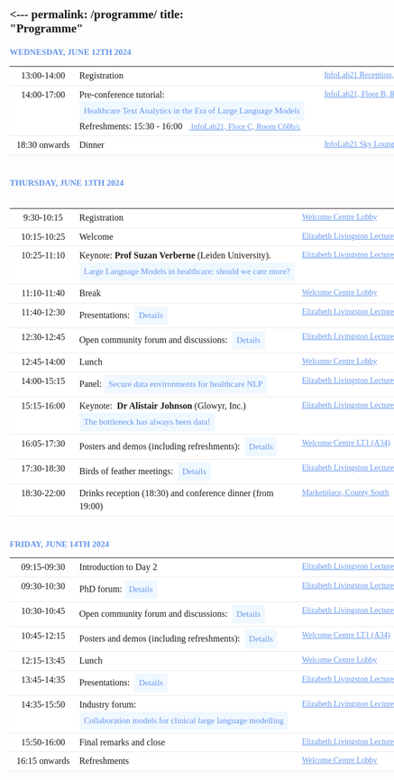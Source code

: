 <---
permalink: /programme/
title: "Programme"
---

<html>
<head>
<link href="https://fonts.googleapis.com/icon?family=Material+Icons" rel="stylesheet">
<meta name="viewport" content="width=device-width, initial-scale=1">
<script src='https://kit.fontawesome.com/a076d05399.js' crossorigin='anonymous'></script>
<style>
body {
  font-family: Times New Roman;
}
html {
  box-sizing: border-box;
}
*, *:before, *:after {
  box-sizing: inherit;
}
.column {
  float: left;
  width: auto;
  margin-bottom: 16px;
  padding: 0 0px;
  font-family: Times New Roman;
}
@media screen and (max-width: 650px) {
  .column {
    width: auto;
    display: block;
  }
}
.card {
  box-shadow: 0 4px 8px 0 rgba(0, 0, 0, 0.2);
}
.container {
  padding: 0 0px;
  font-family: Times New Roman;
}
.container::after, .row::after {
  content: "";
  clear: both;
  display: table;
  font-family: Times New Roman;
}
.title {
  color: grey;
}
.button {
  border: none;
  outline: 0;
  display: inline-block;
  padding: 8px;
  color: white;
  background-color: #000;
  text-align: center;
  cursor: pointer;
  width: 100%;
}
.button:hover {
  background-color: #009999;
}
table {
  width: auto;
}
th, td {
  text-align: left;
  padding: 40px;
  font-family: Times New Roman;
}
td {
  border-bottom: 1px solid #ddd;
}
.collapsible {
  background-color:  #F0F8FF;
  color: #6495ED;
  cursor: pointer;
  padding: 8px;
  border: none;
  text-align: left;
  outline: none;
  font-size: 15px;
  font-family: Times New Roman;
}
.active, .collapsible:hover {
  background-color: #6495ED;
  color: black;
}
.content {
  padding: 0 8px;
  max-height: 0;
  overflow: hidden;
  transition: max-height 0.2s ease-out;
  font-size: 14px;
  font-family: Times New Roman;
}
</style>
</head>
<body>
<h5 style="margin-bottom: 0.9375rem; font-weight: bold; line-height: 1.1; color: #6495ED; font-size: 0.9375rem; clear: both; text-transform: uppercase; font-style: normal; font-variant-ligatures: normal; font-variant-caps: normal; text-align: start;">WEDNESDAY, JUNE 12TH 2024</h5>
<table class="programme-table" style="background-color: #ffffff; margin-bottom: 20px; width: 790.2px; border-color: #e9e9e9; font-size: 16px; font-style: normal; font-variant-ligatures: normal; font-variant-caps: normal; font-weight: 400; text-align: start;" border="0">
<tr>
<td style="padding: 5px; border-color: #e9e9e9; line-height: 1.42857; vertical-align: top; text-align: center;" width="15%">13:00-14:00</td>
<td style="padding: 5px; border-color: #e9e9e9; line-height: 1.42857; vertical-align: top;">Registration </td>
<td style="padding: 5px; border-color: #e9e9e9; line-height: 1.42857; vertical-align: top; text-align: left;  font-size:14px" width="30%"> <a href="https://use.mazemap.com/#v=1&campusid=341&zlevel=2&center=-2.784951,54.005468&zoom=18.8&sharepoitype=poi&sharepoi=985454" style="color:#6495ED; font-size:14px;"><i class='fas fa-map'></i> InfoLab21 Reception, Floor B</a></td>
</tr>
<tr>
<td style="padding: 5px; border-color: #e9e9e9; line-height: 1.42857; vertical-align: top; text-align: center;" width="15%">14:00-17:00</td>
<td style="padding: 5px; border-color: #e9e9e9; line-height: 1.42857; vertical-align: top;">Pre-conference tutorial:<br><button class="collapsible">Healthcare Text Analytics in the Era of Large Language Models</button>
<div class="content"><p style=" color: black; background-color: white; text-decoration: none;">Recent advancements in large language models (LLMs), such as ChatGPT, has revolutionised the field of natural language processing (NLP) and opened new possibilities for healthcare text analytics. This tutorial, structured as a combination of lectures and demonstrations, aims to provide a comprehensive guide to leveraging large language models in the healthcare domain, focusing on advanced techniques and applications. The tutorial will begin with an overview of the open source LLMs, emphasising their potential in addressing complex challenges within healthcare text analytics. Special attention will be given to the unique issues surrounding privacy, security, and domain-specific nuances inherent in healthcare data. Participants will be guided through practical applications of LLMs in two distinct healthcare text domains: 1) Discharge Note Generation and 2) PubMed Abstract Information Extraction. Practical demonstrations will illustrate how LLMs can be tailored for each specific domain using prompting, in-context learning, instruction tuning (finetuning). Furthermore, we will delve into LLMs’ challenges in adapting to handle multi-modal data representations.<br><br><strong>Tutorial organisers:</strong> Yunsoo Kim, Jinge Wu and Honghan Wu (University College London, Institute of Health Informatics)</p></div> Refreshments: 15:30 - 16:00 &ensp;<a href="https://use.mazemap.com/#v=1&campusid=341&zlevel=3&center=-2.784951,54.005415&zoom=18.8&sharepoitype=poi&sharepoi=985940" style="color:#6495ED; font-size:14px;"><i class='fas fa-map'></i> InfoLab21, Floor C, Room C60b/c</a></td> 
<td style="padding: 5px; border-color: #e9e9e9; line-height: 1.42857; vertical-align: top; text-align: left;  font-size:14px" width="30%"> <a href="https://use.mazemap.com/#v=1&campusid=341&zlevel=2&center=-2.785174,54.005410&zoom=18&sharepoitype=poi&sharepoi=1002042427" style="color:#6495ED; font-size:14px;"><i class='fas fa-map'></i> InfoLab21, Floor B, Room B79</a> </td>
</tr>
<tr>
<td style="padding: 5px; border-color: #e9e9e9; line-height: 1.42857; vertical-align: top; text-align: center;" width="15%">18:30 onwards</td>
<td style="padding: 5px; border-color: #e9e9e9; line-height: 1.42857; vertical-align: top;">Dinner </td>
<td style="padding: 5px; border-color: #e9e9e9; line-height: 1.42857; vertical-align: top; text-align: left;  font-size:14px"  width="30%"> <a href="https://use.mazemap.com/?utm_medium=shorturl&fromshortlink=true#v=1&campusid=341&zlevel=4&center=-2.784951,54.005468&zoom=18.8&sharepoitype=poi&sharepoi=986143" style="color:#6495ED; font-size:14px;"><i class='fas fa-map'></i> InfoLab21 Sky Lounge, Floor D</a> </td>
</tr>
</table>

<h5 style="margin-bottom: 0.9375rem; font-weight: bold; line-height: 1.1; color: #6495ED; font-size: 0.9375rem; clear: both; text-transform: uppercase; font-style: normal; font-variant-ligatures: normal; font-variant-caps: normal; text-align: start; padding-top: 20px;">THURSDAY, JUNE 13TH 2024</h5>
<table class="programme-table" style="background-color: #ffffff; margin-bottom: 20px; width: 790.2px; border-color: #e9e9e9;  font-size: 16px; font-style: normal; font-variant-ligatures: normal; font-variant-caps: normal; font-weight: 400; text-align: start;" border="0">
<table class="programme-table" style="background-color: #ffffff; margin-bottom: 20px; width: 790.2px; border-color: #e9e9e9; font-size: 16px; font-style: normal; font-variant-ligatures: normal; font-variant-caps: normal; font-weight: 400; text-align: start;" border="0">
<tr>
<td style="padding: 5px; border-color: #e9e9e9; line-height: 1.42857; vertical-align: top; text-align: center;" width="15%">9:30-10:15</td>
<td style="padding: 5px; border-color: #e9e9e9; line-height: 1.42857; vertical-align: top;">Registration</td>
<td style="padding: 5px; border-color: #e9e9e9; line-height: 1.42857; vertical-align: top; text-align: left;  font-size:14px; " width="35%"><a href="https://use.mazemap.com/#v=1&campusid=341&zlevel=1&center=-2.785377,54.011042&zoom=19.1&sharepoitype=poi&sharepoi=902362" style="color:#6495ED; font-size:14px;"> <i class='fas fa-map' style='font-size:14px'></i> Welcome Centre Lobby</a></td>
</tr>
<tr>
<td style="padding: 5px; border-color: #e9e9e9; line-height: 1.42857; vertical-align: top; text-align: center;" width="15%">10:15-10:25</td>
<td style="padding: 5px; border-color: #e9e9e9; line-height: 1.42857; vertical-align: top;">Welcome</td>
<td style="padding: 5px; border-color: #e9e9e9; line-height: 1.42857; vertical-align: top; font-size:14px;"> <a href="https://use.mazemap.com/#v=1&campusid=341&zlevel=1&center=-2.785624,54.011398&zoom=18&sharepoitype=poi&sharepoi=874283" style="color:#6495ED;"> <i class='fas fa-map' style='font-size:14px;'></i> Elizabeth Livingston Lecture Theatre</a></td>
</tr>
<tr>
<td style="padding: 5px; border-color: #e9e9e9; line-height: 1.42857; vertical-align: top; text-align: center;">10:25-11:10</td>
<td style="padding: 5px; border-color: #e9e9e9; line-height: 1.42857; vertical-align: top;">Keynote: <strong style="font-weight: bold;">Prof Suzan Verberne</strong> (Leiden University). <br>
<button class="collapsible">Large Language Models in healthcare: should we care more?</button>
<div class="content">
  <p style=" color: black; background-color: white; text-decoration: none;">ChatGPT can do a lot for us: it can serve as a text corrector, as a source of inspiration, as a programming aid, and as an interactive search engine. ChatGPT is also widely used in the health domain, both by doctors and patients. Large language models (LLMs) such as ChatGPT can write very convincing texts, but being able to write fluently is not the same as providing correct information. Should we worry about that? In my presentation I will first discuss our work on text mining from patient experiences, highlighting the challenges of extracting medical information from informal text. Then I will discuss the opportunities of using LLMs, and go into the risks and challenges. I will also make suggestions for responsible use of LLMs for medical applications.</p></div></td>
 <td style="padding: 5px; border-color: #e9e9e9; line-height: 1.42857; vertical-align: top; font-size:14px;"> <a href="https://use.mazemap.com/#v=1&campusid=341&zlevel=1&center=-2.785624,54.011398&zoom=18&sharepoitype=poi&sharepoi=874283" style="color:#6495ED;"> <i class='fas fa-map' style='font-size:14px;'></i> Elizabeth Livingston Lecture Theatre</a></td>
</tr>
<tr>
<td style="padding: 5px; border-color: #e9e9e9; line-height: 1.42857; vertical-align: top; text-align: center;">11:10-11:40</td>
<td style="padding: 5px; border-color: #e9e9e9; line-height: 1.42857; vertical-align: top;">Break
</td>
<td style="padding: 5px; border-color: #e9e9e9; line-height: 1.42857; vertical-align: top; text-align: left;"><a href="https://use.mazemap.com/#v=1&campusid=341&zlevel=1&center=-2.785377,54.011042&zoom=19.1&sharepoitype=poi&sharepoi=902362" style="color:#6495ED; font-size:14px;"> <i class='fas fa-map' style='font-size:14px'></i> Welcome Centre Lobby</a></td>
</tr>
<tr>
<td style="padding: 5px; border-color: #e9e9e9; line-height: 1.42857; vertical-align: top; text-align: center;">11:40-12:30</td>
<td style="padding: 5px; border-color: #e9e9e9; line-height: 1.42857; vertical-align: top;">Presentations:&nbsp;
<button class="collapsible">Details</button>
<div class="content">
  <p style="color: black; background-color: white; text-decoration: none;"><strong>Chair: Abul Hasan, University College London</strong></p>
  <ul style="color: black; background-color: white; text-decoration: none;"><li>Arlene Casey, Matúš Falis, Franz S. Gruber, Matthew Murrell, Spyro Nita, Amy Tilbrook, Charlie Mayor, Katherine O’Sullivan and Kathy Harrison. Developing a Common Schema for De-identification of Personal Health Identifiers in EHRs across Scotland.</li>
<li>Elizabeth Ford, Kerina Jones, Rob Stewart, Angus Roberts, Goran Nenadic, Simon Pillinger and Ben Fell. How can we conceptualise and measure re-identification risk from de-identified clinical free text data?</li>
<li>Daisy Monika Lal, Paul Rayson, Erik Van Mulligen and Jan Kors. Leveraging Large Language Models to Extract Cancer Patient Experiences. (lightning talk)</li>
<li>Liliana Valles, Alice Tapper, Daniel Goldwater and Matthew Taylor. Accelerating NHS feedback moderation at NHS.UK with NLP. (lightning talk)<br></li></ul></div></td>
<td style="padding: 5px; border-color: #e9e9e9; line-height: 1.42857; vertical-align: top; font-size:14px;"> <a href="https://use.mazemap.com/#v=1&campusid=341&zlevel=1&center=-2.785624,54.011398&zoom=18&sharepoitype=poi&sharepoi=874283" style="color:#6495ED;"> <i class='fas fa-map' style='font-size:14px;'></i> Elizabeth Livingston Lecture Theatre</a></td>
</tr>
<tr>
<td style="padding: 5px; border-color: #e9e9e9; line-height: 1.42857; vertical-align: top; text-align: center;">12:30-12:45</td>
<td style="padding: 5px; border-color: #e9e9e9; line-height: 1.42857; vertical-align: top;">Open community forum and discussions:&nbsp;
<button class="collapsible">Details</button>
<div class="content">
  <p style="color: black; background-color: white; text-decoration: none;">This is an open slot for colleagues to briefly inform the community about any ongoing or future activities, initiatives, projects, etc. It can be used to invite collaborations, highlight opportunities and challenges, etc. Every speaker will have 3 minutes.</p>
</div></td>
<td style="padding: 5px; border-color: #e9e9e9; line-height: 1.42857; vertical-align: top; font-size:14px;"> <a href="https://use.mazemap.com/#v=1&campusid=341&zlevel=1&center=-2.785624,54.011398&zoom=18&sharepoitype=poi&sharepoi=874283" style="color:#6495ED;"> <i class='fas fa-map' style='font-size:14px;'></i> Elizabeth Livingston Lecture Theatre</a></td>
</tr>
<tr>
<td style="padding: 5px; border-color: #e9e9e9; line-height: 1.42857; vertical-align: top; text-align: center;">12:45-14:00</td>
<td style="padding: 5px; border-color: #e9e9e9; line-height: 1.42857; vertical-align: top;">Lunch</td>
<td style="padding: 5px; border-color: #e9e9e9; line-height: 1.42857; vertical-align: top; text-align: left;  font-size:14px;"><a href="https://use.mazemap.com/#v=1&campusid=341&zlevel=1&center=-2.785377,54.011042&zoom=19.1&sharepoitype=poi&sharepoi=902362" style="color:#6495ED; font-size:14px;"> <i class='fas fa-map' style='font-size:14px'></i> Welcome Centre Lobby</a></td>
</tr>
<tr>
<td style="padding: 5px; border-color: #e9e9e9; line-height: 1.42857; vertical-align: top; text-align: center;">14:00-15:15</td>
<td style="padding: 5px; border-color: #e9e9e9; line-height: 1.42857; vertical-align: top;">Panel: 
<button class="collapsible">Secure data environments for healthcare NLP</button>
<div class="content">
  <p style="color: black; background-color: white; text-decoration: none;"><strong>Chairs:</strong> Arlene Casey (University of Edinburgh) and Vishnu Chandrabalan (Lancaster University)
</p></div></td>
<td style="padding: 5px; border-color: #e9e9e9; line-height: 1.42857; vertical-align: top; font-size:14px;"> <a href="https://use.mazemap.com/#v=1&campusid=341&zlevel=1&center=-2.785624,54.011398&zoom=18&sharepoitype=poi&sharepoi=874283" style="color:#6495ED;"> <i class='fas fa-map' style='font-size:14px;'></i> Elizabeth Livingston Lecture Theatre</a></td>
</tr>
<tr>
<td style="padding: 5px; border-color: #e9e9e9; line-height: 1.42857; vertical-align: top; text-align: center;">15:15-16:00</td>
<td style="padding: 5px; border-color: #e9e9e9; line-height: 1.42857; vertical-align: top;">Keynote:&nbsp;<strong style="font-weight: bold;"> Dr Alistair Johnson</strong>&nbsp;(Glowyr, Inc.)<br />
<button class="collapsible">The bottleneck has always been data!</button>
<div class="content">
  <p style="color: black; background-color: white; text-decoration: none;">The world has been in awe at the recent applications of sophisticated machine learning models derived from large datasets. Yet in medicine, we continue to use decades old algorithms to support patient care. Models for cancer progression are based upon staging guidelines defined in the 70s, patient severity of illness is estimated using a scoring system from the 90s, and our latest and greatest criteria for sepsis was a model with three input variables. The reasons for the technological naivety in medicine are multifactorial, but one aspect stands out: researchers simply do not have much data. In this talk I will highlight the MIMIC series of databases, a suite of publicly accessible deidentified medical records. I’ll give an insider’s view on how the electronic health records for thousands of individuals were comprehensively deidentified, transformed, and shared for research without harm to the individual’s themselves. I’ll overview the utility of this data, and highlight some of our own work on language modeling enabled by the broad access to deidentified free-text clinical notes. I’ll conclude with my thoughts on how the field should better balance the benefits and risks of using patient data for research.</p></div></td>
<td style="padding: 5px; border-color: #e9e9e9; line-height: 1.42857; vertical-align: top; font-size:14px;"> <a href="https://use.mazemap.com/#v=1&campusid=341&zlevel=1&center=-2.785624,54.011398&zoom=18&sharepoitype=poi&sharepoi=874283" style="color:#6495ED;"> <i class='fas fa-map' style='font-size:14px;'></i> Elizabeth Livingston Lecture Theatre</a></td>
</tr>
<tr>
<td style="padding: 5px; border-color: #e9e9e9; line-height: 1.42857; vertical-align: top; text-align: center;">16:05-17:30</td>
<td style="padding: 5px; border-color: #e9e9e9; line-height: 1.42857; vertical-align: top;">Posters and demos (including refreshments):&nbsp; 
<button class="collapsible">Details</button>
<div class="content">
  <ul style="color: black; background-color: white; text-decoration: none;"><li>Faizan E Mustafa and Juan G. Diaz Ochoa. Tool for mapping of medical narratives into medical ontologies in low resource setting: A case study for German (DEMO )</li>
<li>Warren Del-Pinto, Jenny Humphreys, Meghna Jani, Prajwal Khairnar, Ana Aldana, Robyn Hamilton, Karim Webb, Goran Nenadic and William Dixon. Annotation of Outpatient Letters to Estimate Prevalence and Misclassification of Musculoskeletal Disease</li>
<li>Jack Wu, Jonathan Breeze, Dhruva Biswas, Sam Brown, Brian Tam To, Matthew Ryan, Theresa McDonagh, Daniel Bromage, Antonio Cannata, Thomas Searle, James Teo, Richard Dobson, Ajay Shah and Kevin O’Gallagher. How representative are heart failure clinical trials? A comparative study using natural language processing</li>
<li>Sean Farrell, Noura Al Moubayed, Alan Radford, Gina Pinchbeck and Peter-John Mäntylä Noble. Where are all the antimicrobials being used? Large Language Models for Monitoring and Adherence to Stewardship Guidelines in Veterinary Practices</li>
<li>Mihael Arcan, David-Paul Niland and Fionn Delahunty. An Assessment on Comprehending Mental Health through Large Language Models</li>
<li>Zihao Li, Samuel Belkadi, Nicolo Micheletti, Lifeng Han, Mattew Shardlow and Goran Nenadic. Improving Biomedical Text Readability with LLMs and Controllable Attributes</li>
<li>Kawsar Noor, Baptiste Paul Ribyere, Adam Sutton, Xi Bai, Tom Searle, Timothy Roberts and Richard J Dobson. NLP Enriched Research Data Extracts: An OMOP Pipeline for Producing Research Data Extracts</li>
<li>Matúš Falis, Aryo Gema, Hang Dong, Luke Daines, Siddharth Basetti, Michael Holder, Rose Penfold, Alexandra Birch and Beatrice Alex. Can GPT-3.5 Generate and Code Discharge Summaries?</li>
<li>Yusuf Yildiz, Goran Nenadic, Meghna Jani and David Jenkins. Investigating the Use of Transformer Models for Clinical Prediction Modelling – A Case Study in UK Biobank Secondary Care Data</li>
<li>Imane Guellil, Salomé Andres, Bruce Guthrie, Atul Anand, Huayu Zhang, Abul Kalam Hasan, Honghan Wu and Beatrice Alex. Enhancing Natural Language Processing Capabilities in Geriatric Care: An Annotation Scheme and Guidelines</li>
<li>Katharine Anderson, Sean Farrell, Robert Christley, Pj Noble and Gina Pinchbeck. The challenge of teasing out language in veterinary electronic healthcare records</li>
<li>Samuel Belkadi, Nicolo Micheletti, Lifeng Han, Warren Del-Pinto and Goran Nenadic. Label-To-Text-Transformer: Generating Synthetic Medication Prescriptions</li>
<li>Yunsoo Kim, Jinge Wu and Honghan Wu. Exploring Training Methods for Medical LLMs.</li>
<br></ul>
</div></td>
<td style="padding: 5px; border-color: #e9e9e9; line-height: 1.42857; vertical-align: top; text-align: left; font-size:14px;"><a href="https://use.mazemap.com/?utm_medium=shorturl&fromshortlink=true#v=1&campusid=341&zlevel=1&center=-2.785377,54.011042&zoom=19.1&sharepoitype=poi&sharepoi=902353" style="color:#6495ED; "> <i class='fas fa-map' style='font-size:14px;'></i> Welcome Centre LT1 (A34)</a></td>
</tr>
<tr>
<td style="padding: 5px; border-color: #e9e9e9; line-height: 1.42857; vertical-align: top; text-align: center;">17:30-18:30</td>
<td style="padding: 5px; border-color: #e9e9e9; line-height: 1.42857; vertical-align: top;">Birds of feather meetings:&nbsp;
<button class="collapsible">Details</button>
<div class="content">
  <p style="color: black; background-color: white; text-decoration: none;"><strong>Chair:</strong></p>
  <p style="color: black; background-color: white; text-decoration: none;">Space will be available for colleagues to self-organise and run birds-of-feather or specific project meetings. The following groups will meet: </p>
  <ul style="color: black; background-color: white; text-decoration: none;"><li>Standards for data modelling and representation (OMOP, FHIR)</li>
<li>Computational infrastructure</li>
<li>PPIE</li>
<li>Clinical NLP governance</li>
<li>Funding models for healthcare NLP<br></li></ul>
</div>
</td>
<td style="padding: 5px; border-color: #e9e9e9; line-height: 1.42857; vertical-align: top; font-size:14px;"> <a href="https://use.mazemap.com/#v=1&campusid=341&zlevel=1&center=-2.785624,54.011398&zoom=18&sharepoitype=poi&sharepoi=874283" style="color:#6495ED;"> <i class='fas fa-map' style='font-size:14px;'></i> Elizabeth Livingston Lecture Theatre</a></td>
</tr>
<tr>
<td style="padding: 5px; border-color: #e9e9e9; line-height: 1.42857; vertical-align: top; text-align: center;">18:30-22:00</td>
<td style="padding: 5px; border-color: #e9e9e9; line-height: 1.42857; vertical-align: top;">Drinks reception (18:30) and conference dinner (from 19:00)</td>
<td style="padding: 5px; border-color: #e9e9e9; line-height: 1.42857; vertical-align: top; text-align: left;  font-size:14px;"><a href="https://use.mazemap.com/#v=1&campusid=341&zlevel=1&center=-2.784753,54.012183&zoom=19.6&sharepoitype=poi&sharepoi=869091" style="color:#6495ED; font-size:14px;"> <i class='fas fa-map' style='font-size:14px'></i> Marketplace, County South</a></td>
</tr>
</table>

<h5 style="margin-bottom: 0.9375rem; font-weight: bold; line-height: 1.1; color: #6495ED; font-size: 0.9375rem; clear: both; text-transform: uppercase; font-style: normal; font-variant-ligatures: normal; font-variant-caps: normal; text-align: start; padding-top: 20px;">FRIDAY, JUNE 14TH 2024</h5>
<table class="programme-table" style="background-color: #ffffff; margin-bottom: 20px; width: 790.2px; border-color: #e9e9e9=; font-size: 16px; font-style: normal; font-variant-ligatures: normal; font-variant-caps: normal; font-weight: 400; text-align: start;" border="0">
<tr>
<td style="padding: 5px; border-color: #e9e9e9; line-height: 1.42857; vertical-align: top; text-align: center;" width="15%">09:15-09:30</td>
<td style="padding: 5px; border-color: #e9e9e9; line-height: 1.42857; vertical-align: top;">Introduction to Day 2</td>
<td style="padding: 5px; border-color: #e9e9e9; line-height: 1.42857; vertical-align: top; text-align: left; font-size:14px;" width="35%"> <a href="https://use.mazemap.com/#v=1&campusid=341&zlevel=1&center=-2.785624,54.011398&zoom=18&sharepoitype=poi&sharepoi=874283" style="color:#6495ED;"> <i class='fas fa-map' style='font-size:14px;'></i> Elizabeth Livingston Lecture Theatre</a></td>
</tr>
<tr>
<td style="padding: 5px; border-color: #e9e9e9; line-height: 1.42857; vertical-align: top; text-align: center;">09:30-10:30</td>
<td style="padding: 5px; border-color: #e9e9e9; line-height: 1.42857; vertical-align: top;">PhD forum: 
<button class="collapsible">Details</button>
<div class="content">
  <p style="color: black; background-color: white; text-decoration: none;"><strong>Chairs:</strong> Arlene Casey (University of Edinburgh) and Ruizhe Li (University of Aberdeen)</p>
<ul style="color: black; background-color: white; text-decoration: none;"><li>Yunsoo Kim. Multimodal LLM for Computer Assisted Intervention: Human in the Loop with Eye Gaze of Radiologists<br></li><li>Adam Williams. Developing AI Methods for Animal Health and Welfare Monitoring</li>
<li>Simon Ellershaw. Automated Generation of Hospital Discharge Summaries Using Clinical Guidelines and Large Language Models</li></ul>
<td style="padding: 5px; border-color: #e9e9e9; line-height: 1.42857; vertical-align: top; font-size:14px;" width="25%"> <a href="https://use.mazemap.com/#v=1&campusid=341&zlevel=1&center=-2.785624,54.011398&zoom=18&sharepoitype=poi&sharepoi=874283" style="color:#6495ED;"> <i class='fas fa-map' style='font-size:14p;'></i> Elizabeth Livingston Lecture Theatre</a></td></div>
</tr>
<tr>
<td style="padding: 5px; border-color: #e9e9e9; line-height: 1.42857; vertical-align: top; text-align: center;">10:30-10:45</td>
<td style="padding: 5px; border-color: #e9e9e9; line-height: 1.42857; vertical-align: top;">Open community forum and discussions:&nbsp;
<button class="collapsible">Details</button>
<div class="content">
  <p style="color: black; background-color: white; text-decoration: none;">This is an open slot for colleagues to briefly inform the community about any ongoing or future activities, initiatives, projects, etc. It can be used to invite collaborations, highlight opportunities and challenges, etc. Every speaker will have 3 minutes.</p>
</div></td>
<td style="padding: 5px; border-color: #e9e9e9; line-height: 1.42857; vertical-align: top; text-align: left; font-size:14px" width="25%"><a href="https://use.mazemap.com/#v=1&campusid=341&zlevel=1&center=-2.785624,54.011398&zoom=18&sharepoitype=poi&sharepoi=874283" style="color:#6495ED;"> <i class='fas fa-map' style='font-size:14px;'></i> Elizabeth Livingston Lecture Theatre</a></td>
</tr>
<tr>
<td style="padding: 5px; border-color: #e9e9e9; line-height: 1.42857; vertical-align: top; text-align: center;">10:45-12:15</td>
<td style="padding: 5px; border-color: #e9e9e9; line-height: 1.42857; vertical-align: top;">Posters and demos (including refreshments):&nbsp;
<button class="collapsible">Details</button>
<div class="content">
  <ul style="color: black; background-color: white; text-decoration: none;"><li>Franz S. Gruber, Matúš Falis, Amy Tilbrook and Arlene Casey. A Privacy Risk Dashboard for Clinical Free-text (DEMO)</li>
<li>Lifeng Han, Serge Gladkoff, Betty Galiano, Irina Sorokina, Gleb Erofeev and Goran Nenadic. Neural Machine Translation of Clinical Text between English and Spanish</li>
<li>Shubham Agarwal, Thomas Searle, Richard Dobson, Anthony Shek and James Teo. Improving Multi-Task Text Classification Performance in Electronic Health Records</li>
<li>Joseph Cronin, Keiran Tait, Jamie Wallis and Robert Durichen. ArcTEX – a precise clinical data enrichment model to support real world evidence studies</li>
<li>Wuraola Oyewusi, Eliana Vasquez Osorio, Goran Nenadic, Issy MacGregor and Gareth Price. Data, Dialogue, and Design: Patient and Public Involvement and Engagement for Natural Language Processing with Real-World Cancer Data</li>
<li>Lena Almutair, Eric Atwell and Nishant Ravikumar. Advancing Clinical Language Representation: Leveraging Semantic Cues in Clinical narrative</li>
<li>Mingyang Li, Viktor Schlegel and Goran Nenadic. How Patient-Level Knowledge Graph Benefits ICD Coding?</li>
<li>Imane Guellil, Mike Holder, Aileen Elizabeth Stirling, Beatrice Alex and Bruce Guthrie. Towards one resource for drug prescription within the UK</li>
<li>Huda M. Alshammari, Denham Phipps, Penny Lewis, Haifa Alrdahi and Riza Batista-Navarro. Development of Guidelines for Annotating Medication-Related Incident Reports</li>
<li>Jose Rodríguez Torres, Antonio Espinosa de Los Monteros, Angelo Santana, David Killick, P-J Noble and Alan Radford. Shedding light about canine and feline cancer in the UK. A text-mining approach to analyse 1,000,000 canine and feline tumour diagnoses between 2010 and 2023.</li>
<li>Mengxuan Sun, Ehud Reiter, Lisa Duncan and Rosalind Adam. The role of natural language processing in cancer care: a systematic scoping review with narrative synthesis</li><br></ul>
</div> </td>
<td style="padding: 5px; border-color: #e9e9e9; line-height: 1.42857; vertical-align: top; text-align: left; font-size:14px;" width="25%"><a href="https://use.mazemap.com/?utm_medium=shorturl&fromshortlink=true#v=1&campusid=341&zlevel=1&center=-2.785377,54.011042&zoom=19.1&sharepoitype=poi&sharepoi=902353" style="color:#6495ED; "> <i class='fas fa-map' style='font-size:14px;'></i> Welcome Centre LT1 (A34)</a></td>
</tr>
<tr>
<td style="padding: 5px; border-color: #e9e9e9; line-height: 1.42857; vertical-align: top; text-align: center;">12:15-13:45</td>
<td style="padding: 5px; border-color: #e9e9e9; line-height: 1.42857; vertical-align: top;">Lunch</td>
<td style="padding: 5px; border-color: #e9e9e9; line-height: 1.42857; vertical-align: top; text-align: left;" width="25%"><a href="https://use.mazemap.com/#v=1&campusid=341&zlevel=1&center=-2.785377,54.011042&zoom=19.1&sharepoitype=poi&sharepoi=902362" style="color:#6495ED; font-size:14px;"> <i class='fas fa-map' style='font-size:14px'></i> Welcome Centre Lobby</a></td>
</tr>
<tr>
<td style="padding: 5px; border-color: #e9e9e9; line-height: 1.42857; vertical-align: top; text-align: center;" >13:45-14:35</td>
<td style="padding: 5px; border-color: #e9e9e9; line-height: 1.42857; vertical-align: top;">Presentations:&nbsp;
<button class="collapsible">Details</button>
<div class="content">
  <p style="color: black; background-color: white; text-decoration: none;"><strong>Chair: Jaya Chaturvedi, King's College, London</strong></p>
  <ul style="color: black; background-color: white; text-decoration: none;"><li>Jennifer Jiang, James Brandreth, Mairead McErlean, Jack Ross, Maisarah Amran, Enrico Costanza, Yogini Jani, Leilei Zhu, Richard Dobson, Folkert Asselbergs, Wai Keong Wong and Anoop Shah. Feasibility study of ‘MiADE’ point of care natural language processing system: methodology and initial results.</li>
<li>Stephen Barlow, Anna Barnes, Gary Cook, Sugama Chicklore, Yulan He and Thomas Wagner. Automatic TNM staging classification for [18F] fluorodeoxyglucose PET-CT reports for lung cancer utilising natural language processing and multi-task learning.</li>
<li>Ratchakrit Arreerard and Scott Piao. Exploring GPT-4 for Fine-Grained Emotion Classification. (lightning talk)</li>
<li>Arlene Casey, Matúš Falis, Franz S. Gruber, Amy Tilbrook, Elizabeth Ford and Kathy Harrison. Beyond the Surface – Exploring and Defining Indirect Risks in Clinical Free-text (lightning talk)<br></li></ul>
</div></td>
<td style="padding: 5px; border-color: #e9e9e9; line-height: 1.42857; vertical-align: top; font-size:14px;" width="25%"> <a href="https://use.mazemap.com/#v=1&campusid=341&zlevel=1&center=-2.785624,54.011398&zoom=18&sharepoitype=poi&sharepoi=874283" style="color:#6495ED;"> <i class='fas fa-map' style='font-size:14px;'></i> Elizabeth Livingston Lecture Theatre</a></td>
</tr>
<tr>
<td style="padding: 5px; border-color: #e9e9e9; line-height: 1.42857; vertical-align: top; text-align: center;">14:35-15:50</td>
<td style="padding: 5px; border-color: #e9e9e9; line-height: 1.42857; vertical-align: top;">Industry forum:<br>
<button class="collapsible">Collaboration models for clinical large language modelling</button>
<div class="content">
  <p style="color: black; background-color: white; text-decoration: none;"><strong>Chair:</strong> Dr Ben Fell (Akrivia)</p>
</div>
</td>
<td style="padding: 5px; border-color: #e9e9e9; line-height: 1.42857; vertical-align: top; font-size:14px;" width="25%"> <a href="https://use.mazemap.com/#v=1&campusid=341&zlevel=1&center=-2.785624,54.011398&zoom=18&sharepoitype=poi&sharepoi=874283" style="color:#6495ED;"> <i class='fas fa-map' style='font-size:14px;'></i> Elizabeth Livingston Lecture Theatre</a></td>
</tr>
<tr>
<td style="padding: 5px; border-color: #e9e9e9; line-height: 1.42857; vertical-align: top; text-align: center;">15:50-16:00</td>
<td style="padding: 5px; border-color: #e9e9e9; line-height: 1.42857; vertical-align: top;" >Final remarks and close</td>
<td style="padding: 5px; border-color: #e9e9e9; line-height: 1.42857; vertical-align: top; font-size:14px;" width="25%"> <a href="https://use.mazemap.com/#v=1&campusid=341&zlevel=1&center=-2.785624,54.011398&zoom=18&sharepoitype=poi&sharepoi=874283" style="color:#6495ED;"> <i class='fas fa-map' style='font-size:14px;'></i> Elizabeth Livingston Lecture Theatre</a></td>
</tr>
<tr>
<td style="padding: 5px; border-color: #e9e9e9; line-height: 1.42857; vertical-align: top; text-align: center;">16:15 onwards</td>
<td style="padding: 5px; border-color: #e9e9e9; line-height: 1.42857; vertical-align: top;">Refreshments</td>
<td style="padding: 5px; border-color: #e9e9e9; line-height: 1.42857; vertical-align: top; text-align: left; font-size:14px;" width="25%"><a href="https://use.mazemap.com/#v=1&campusid=341&zlevel=1&center=-2.785377,54.011042&zoom=19.1&sharepoitype=poi&sharepoi=902362" style="color:#6495ED; font-size:14px;"> <i class='fas fa-map' style='font-size:14px'></i> Welcome Centre Lobby</a></td>
</tr>
</table>
<script>
var coll = document.getElementsByClassName("collapsible");
var i;
for (i = 0; i < coll.length; i++) {
  coll[i].addEventListener("click", function() {
    this.classList.toggle("active");
    var content = this.nextElementSibling;
    if (content.style.maxHeight){
      content.style.maxHeight = null;
    } else {
      content.style.maxHeight = content.scrollHeight + "px";
    } 
  });
}
</script>
</body>
</html>

